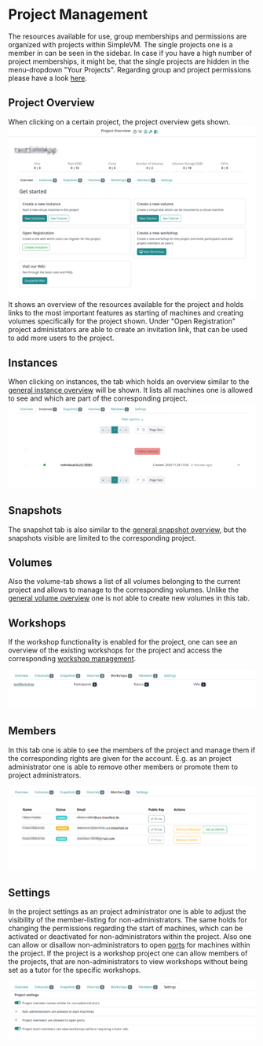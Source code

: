 # Project Management

The resources available for use, group memberships and permissions are organized with projects within SimpleVM. The single projects one is a member in can be seen in the sidebar. In case if you have a high number of project memberships, it might be, that the single projects are hidden in the menu-dropdown "Your Projects".
Regarding group and project permissions please have a look [here](./permissions.md).

## Project Overview

When clicking on a certain project, the project overview gets shown.
![user_management](./img/project_management/project_overview.png)
It shows an overview of the resources available for the project and holds links to the most important features as starting of machines and creating volumes specifically for the project shown.
Under "Open Registration" project administators are able to create an invitation link, that can be used to add more users to the project.

## Instances

When clicking on instances, the tab which holds an overview similar to the [general instance overview](./Instance/instance_overview.md) will be shown.
It lists all machines one is allowed to see and which are part of the corresponding project.
![instance_overview](./img/project_management/project_instance_overview.png)

## Snapshots

The snapshot tab is also similar to the [general snapshot overview](./snapshots.md), but the snapshots visible are limited to the corresponding project.

## Volumes

Also the volume-tab shows a list of all volumes belonging to the current project and allows to manage to the corresponding volumes. Unlike the [general volume overview](./volumes.md) one is not able to create new volumes in this tab.

## Workshops

If the workshop functionality is enabled for the project, one can see an overview of the existing workshops for the project and access the corresponding [workshop management](./workshop.md).

![workshops](./img/project_management/workshops.png)

## Members

In this tab one is able to see the members of the project and manage them if the corresponding rights are given for the account.
E.g. as an project administrator one is able to remove other members or promote them to project administrators.

![members](./img/project_management/member_overview.png)

## Settings

In the project settings as an project administrator one is able to adjust the visibility of the member-listing for non-administrators. The same holds for changing the permissions regarding the start of machines, which can be activated or deactivated for non-administrators within the project.
Also one can allow or disallow non-administrators to open [ports](./Instance/instance_detail.md#ports) for machines within the project. 
If the project is a workshop project one can allow members of the projects, that are non-administrators to view workshops without being set as a tutor for the specific workshops.


![setting](./img/project_management/settings.png)
